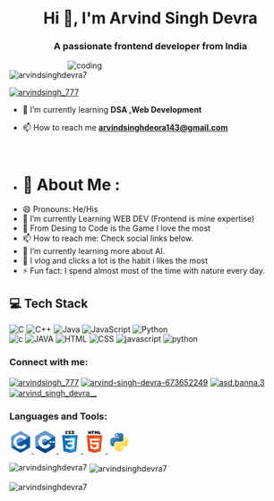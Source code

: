 <h1 align="center">Hi 👋, I'm Arvind Singh Devra</h1>
<h3 align="center">A passionate frontend developer from India</h3>

<img align="right" width="400px" src="https://miro.medium.com/max/1360/0*7Q3yvSIv_t0ioJ-Z.gif" alt="coding">

<p align="left"> <img src="https://komarev.com/ghpvc/?username=arvindsinghdevra7&label=Profile%20views&color=0e75b6&style=flat" alt="arvindsinghdevra7" /> </p>

<p align="left"> <a href="https://twitter.com/arvindsingh_777" target="blank"><img src="https://img.shields.io/twitter/follow/arvindsingh_777?logo=twitter&style=for-the-badge" alt="arvindsingh_777" /></a> </p>

- 🌱 I’m currently learning **DSA ,Web Development**

- 📫 How to reach me **arvindsinghdeora143@gmail.com**
 <br>

- # 💫 About Me :
- 😄 Pronouns: He/His
- 🔭 I’m currently Learning WEB DEV (Frontend is mine expertise)
- 💖 From Desing to Code is the Game I love the most
- 📫 How to reach me: Check social links below.
- 🌱 I’m currently learning more about AI.
- 🤳 I vlog and clicks a lot is the habit i likes the most
- ⚡ Fun fact: I spend almost most of the time with nature every day.


## 💻 Tech Stack
![C](https://img.shields.io/badge/c-%2300f.svg?style=for-the-badge&logo=&logoColor=white) ![C++](https://img.shields.io/badge/c++-%23239120.svg?style=for-the-badge&logo=c++&logoColor=white) ![Java](https://img.shields.io/badge/java-%23ED8B00.svg?style=for-the-badge&logo=java&logoColor=white) ![JavaScript](https://img.shields.io/badge/javascript-%23323330.svg?style=for-the-badge&logo=javascript&logoColor=%23F7DF1E) ![Python](https://img.shields.io/badge/python-3670A0?style=for-the-badge&logo=python&logoColor=ffdd54) 
<br>
![c](https://user-images.githubusercontent.com/69046800/203519042-efaacc88-7cd5-4c77-8d7f-d876d50ce6fa.png)
![JAVA](https://user-images.githubusercontent.com/69046800/203524696-24de23d1-c3ba-44e0-9e77-09efc6198e2d.png)
![HTML](https://user-images.githubusercontent.com/69046800/203523158-4d11e4fa-3f35-4d51-af22-d4ca0c7581eb.png)
![CSS](https://user-images.githubusercontent.com/69046800/203523185-9dd9c124-7da7-4498-b693-aa462bba7b36.png)
![javascript](https://user-images.githubusercontent.com/69046800/203524298-1d81624c-84f2-49f6-b6b3-b8d6d29268df.png)
![python](https://user-images.githubusercontent.com/69046800/203527036-1e0b266e-d1fb-4969-9ec7-1b9187d1d158.png)



<h3 align="left">Connect with me:</h3>
<p align="left">
<a href="https://twitter.com/arvindsingh_777" target="blank"><img align="center" src="https://raw.githubusercontent.com/rahuldkjain/github-profile-readme-generator/master/src/images/icons/Social/twitter.svg" alt="arvindsingh_777" height="30" width="40" /></a>
<a href="https://linkedin.com/in/arvind-singh-devra-673652249" target="blank"><img align="center" src="https://raw.githubusercontent.com/rahuldkjain/github-profile-readme-generator/master/src/images/icons/Social/linked-in-alt.svg" alt="arvind-singh-devra-673652249" height="30" width="40" /></a>
<a href="https://fb.com/asd.banna.3" target="blank"><img align="center" src="https://raw.githubusercontent.com/rahuldkjain/github-profile-readme-generator/master/src/images/icons/Social/facebook.svg" alt="asd.banna.3" height="30" width="40" /></a>
<a href="https://instagram.com/arvind_singh_devra__" target="blank"><img align="center" src="https://raw.githubusercontent.com/rahuldkjain/github-profile-readme-generator/master/src/images/icons/Social/instagram.svg" alt="arvind_singh_devra__" height="30" width="40" /></a>
</p>

<h3 align="left">Languages and Tools:</h3>
<p align="left"> <a href="https://www.cprogramming.com/" target="_blank" rel="noreferrer"> <img src="https://raw.githubusercontent.com/devicons/devicon/master/icons/c/c-original.svg" alt="c" width="40" height="40"/> </a> <a href="https://www.w3schools.com/cpp/" target="_blank" rel="noreferrer"> <img src="https://raw.githubusercontent.com/devicons/devicon/master/icons/cplusplus/cplusplus-original.svg" alt="cplusplus" width="40" height="40"/> </a> <a href="https://www.w3schools.com/css/" target="_blank" rel="noreferrer"> <img src="https://raw.githubusercontent.com/devicons/devicon/master/icons/css3/css3-original-wordmark.svg" alt="css3" width="40" height="40"/> </a> <a href="https://www.w3.org/html/" target="_blank" rel="noreferrer"> <img src="https://raw.githubusercontent.com/devicons/devicon/master/icons/html5/html5-original-wordmark.svg" alt="html5" width="40" height="40"/> </a> <a href="https://www.python.org" target="_blank" rel="noreferrer"> <img src="https://raw.githubusercontent.com/devicons/devicon/master/icons/python/python-original.svg" alt="python" width="40" height="40"/> </a> </p>

<p><img align="left" src="https://github-readme-stats.vercel.app/api/top-langs?username=arvindsinghdevra7&show_icons=true&locale=en&layout=compact" alt="arvindsinghdevra7" /></p>

<p>&nbsp;<img align="center" src="https://github-readme-stats.vercel.app/api?username=arvindsinghdevra7&show_icons=true&locale=en" alt="arvindsinghdevra7" /></p>

<p><img align="center" src="https://github-readme-streak-stats.herokuapp.com/?user=arvindsinghdevra7&" alt="arvindsinghdevra7" /></p>
